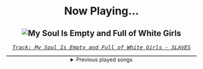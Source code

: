 <div align="center"> 
<h1>Now Playing...</h1>

![My Soul Is Empty and Full of White Girls](https://i.scdn.co/image/ab67616d00001e02ca9ecf21b53348477ad1d1df)
--
_<samp><a href="https://open.spotify.com/track/0yfA72Gib0DdsN17sQoNy5">Track: My Soul Is Empty and Full of White Girls - SLAVES</a></samp>_

<div style="border: 1px #4B5054 solid"></div>
<details>
  <summary>
    Previous played songs
  </summary>
  <table>
    <thead>
      <tr>
        <th>
          Artist
        </th>
        <th>
          Song
        </th>
        <th>
          Link
        </th>
      </tr>
    </thead>
    <tbody>
      <tr><td>SLAVES</td><td>My Soul Is Empty and Full of White Girls</td><td><a href="https://open.spotify.com/track/0yfA72Gib0DdsN17sQoNy5">https://open.spotify.com/track/0yfA72Gib0DdsN17sQoNy5</a></td></tr><tr><td>Dayseeker</td><td>Quicksand</td><td><a href="https://open.spotify.com/track/0x8DRuwtfmvr8mmx2D0aiW">https://open.spotify.com/track/0x8DRuwtfmvr8mmx2D0aiW</a></td></tr><tr><td>Resolve</td><td>Seasick Sailor</td><td><a href="https://open.spotify.com/track/10X78vVJMO69ikNBYEqq8U">https://open.spotify.com/track/10X78vVJMO69ikNBYEqq8U</a></td></tr><tr><td>Versus Me</td><td>Give Me a Reason</td><td><a href="https://open.spotify.com/track/2ip6p1j9XnvHMq63ajaJtC">https://open.spotify.com/track/2ip6p1j9XnvHMq63ajaJtC</a></td></tr><tr><td>Shrezzers</td><td>Neglect</td><td><a href="https://open.spotify.com/track/28lFF3wp7igX5BDFYE702v">https://open.spotify.com/track/28lFF3wp7igX5BDFYE702v</a></td></tr><tr><td>Dayseeker</td><td>Already Numb</td><td><a href="https://open.spotify.com/track/4BJ1B1WuRGyuSkveIK0B2Y">https://open.spotify.com/track/4BJ1B1WuRGyuSkveIK0B2Y</a></td></tr><tr><td>SLAVES</td><td>Warning from My Demons</td><td><a href="https://open.spotify.com/track/1fdCcqDO4fyM1MOU0AsDc1">https://open.spotify.com/track/1fdCcqDO4fyM1MOU0AsDc1</a></td></tr><tr><td>SLAVES</td><td>Back to the Roots</td><td><a href="https://open.spotify.com/track/2gTygl2t0JlL3ydJn7tLMu">https://open.spotify.com/track/2gTygl2t0JlL3ydJn7tLMu</a></td></tr><tr><td>Shrezzers</td><td>Libertad</td><td><a href="https://open.spotify.com/track/6pN7oIBqdOQC75vtZwUrxs">https://open.spotify.com/track/6pN7oIBqdOQC75vtZwUrxs</a></td></tr><tr><td>Shrezzers</td><td>Demure</td><td><a href="https://open.spotify.com/track/7uxuVLcz0t93lWJ70MuqQ7">https://open.spotify.com/track/7uxuVLcz0t93lWJ70MuqQ7</a></td></tr><tr><td>Our Promise</td><td>Losing You</td><td><a href="https://open.spotify.com/track/1if0Z6htYQenIrHO23yl28">https://open.spotify.com/track/1if0Z6htYQenIrHO23yl28</a></td></tr><tr><td>Resolve</td><td>Forever Yours</td><td><a href="https://open.spotify.com/track/7e7meNa1AtJ1PGntydHkaZ">https://open.spotify.com/track/7e7meNa1AtJ1PGntydHkaZ</a></td></tr><tr><td>Our Promise</td><td>Evoke</td><td><a href="https://open.spotify.com/track/7bUtuF3qbiDkjWbQOOsBvz">https://open.spotify.com/track/7bUtuF3qbiDkjWbQOOsBvz</a></td></tr><tr><td>Shrezzers</td><td>Gambit</td><td><a href="https://open.spotify.com/track/2Km70UGN8DOqK1sxAv4MrV">https://open.spotify.com/track/2Km70UGN8DOqK1sxAv4MrV</a></td></tr><tr><td>Shrezzers</td><td>p7ay3rS</td><td><a href="https://open.spotify.com/track/1Ntxonqf8Z9jAfBaNVdqB8">https://open.spotify.com/track/1Ntxonqf8Z9jAfBaNVdqB8</a></td></tr><tr><td>Dayseeker</td><td>Pale Moonlight</td><td><a href="https://open.spotify.com/track/1IQA1li1Io3D5WY6RNekD6">https://open.spotify.com/track/1IQA1li1Io3D5WY6RNekD6</a></td></tr><tr><td>SLAVES</td><td>True Colors</td><td><a href="https://open.spotify.com/track/0KsAoydnR06mSbOn8d3geR">https://open.spotify.com/track/0KsAoydnR06mSbOn8d3geR</a></td></tr><tr><td>SLAVES</td><td>True Colors</td><td><a href="https://open.spotify.com/track/0KsAoydnR06mSbOn8d3geR">https://open.spotify.com/track/0KsAoydnR06mSbOn8d3geR</a></td></tr><tr><td>SLAVES</td><td>True Colors</td><td><a href="https://open.spotify.com/track/0KsAoydnR06mSbOn8d3geR">https://open.spotify.com/track/0KsAoydnR06mSbOn8d3geR</a></td></tr><tr><td>SLAVES</td><td>True Colors</td><td><a href="https://open.spotify.com/track/0KsAoydnR06mSbOn8d3geR">https://open.spotify.com/track/0KsAoydnR06mSbOn8d3geR</a></td></tr>
    </tbody>
  </table>
</details>

</div>
